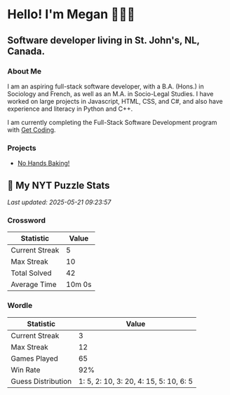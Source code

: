 # Hello! I'm Megan 👩🏻‍💻

## Software developer living in St. John's, NL, Canada.

### About Me

<p>I am an aspiring full-stack software developer, with a B.A. (Hons.) in Sociology and French, as well as an M.A. in Socio-Legal Studies. I have worked on large projects in Javascript, HTML, CSS, and C#, and also have experience and literacy in Python and C++.</p>

I am currently completing the Full-Stack Software Development program with [Get Coding](https://www.getcoding.ca/).

### Projects

* [No Hands Baking!](https://mpartificer.github.io/NoHandsBaking/)

<!-- NYT_STATS_START -->
## 🧩 My NYT Puzzle Stats

*Last updated: 2025-05-21 09:23:57*

### Crossword

| Statistic | Value |
|-----------|-------|
| Current Streak | 5 |
| Max Streak | 10 |
| Total Solved | 42 |
| Average Time | 10m 0s |

### Wordle

| Statistic | Value |
|-----------|-------|
| Current Streak | 3 |
| Max Streak | 12 |
| Games Played | 65 |
| Win Rate | 92% |
| Guess Distribution | 1: 5, 2: 10, 3: 20, 4: 15, 5: 10, 6: 5 |


<!-- NYT_STATS_END -->
